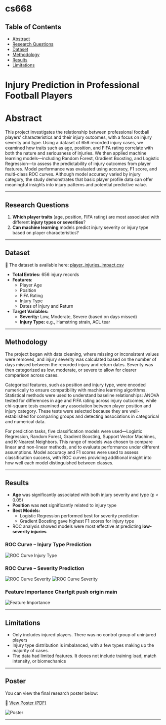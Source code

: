 # cs668

## Table of Contents
- [Abstract](#abstract)
- [Research Questions](#research-questions)
- [Dataset](#dataset)
- [Methodology](#methodology)
- [Results](#results)
- [Limitations](#limitations)

# Injury Prediction in Professional Football Players

# Abstract
This project investigates the relationship between professional football players’ characteristics and their injury outcomes, with a focus on injury severity and type. Using a dataset of 656 recorded injury cases, we examined how traits such as age, position, and FIFA rating correlate with both the nature and seriousness of injuries. We then applied machine learning models—including Random Forest, Gradient Boosting, and Logistic Regression—to assess the predictability of injury outcomes from player features. Model performance was evaluated using accuracy, F1 score, and multi-class ROC curves. Although model accuracy varied by injury category, the study demonstrates that basic player profile data can offer meaningful insights into injury patterns and potential predictive value.

---

## Research Questions

1. **Which player traits** (age, position, FIFA rating) are most associated with different **injury types or severities**?
2. **Can machine learning** models predict injury severity or injury type based on player characteristics?

---

## Dataset
📂 The dataset is available here: [player_injuries_impact.csv](./player_injuries_impact.csv)

- **Total Entries:** 656 injury records
- **Features:**  
  - Player Age  
  - Position  
  - FIFA Rating  
  - Injury Type  
  - Dates of Injury and Return
- **Target Variables:**
  - **Severity:** Low, Moderate, Severe (based on days missed)
  - **Injury Type:** e.g., Hamstring strain, ACL tear

---

## Methodology

The project began with data cleaning, where missing or inconsistent values were removed, and injury severity was calculated based on the number of days missed between the recorded injury and return dates. Severity was then categorized as low, moderate, or severe to allow for clearer comparison across cases.

Categorical features, such as position and injury type, were encoded numerically to ensure compatibility with machine learning algorithms. Statistical methods were used to understand baseline relationships: ANOVA tested for differences in age and FIFA rating across injury outcomes, while chi-square tests examined any association between player position and injury category. These tests were selected because they are well-established for comparing groups and detecting associations in categorical and numerical data.

For prediction tasks, five classification models were used—Logistic Regression, Random Forest, Gradient Boosting, Support Vector Machines, and K-Nearest Neighbors. This range of models was chosen to compare linear and non-linear methods, and to evaluate performance under different assumptions. Model accuracy and F1 scores were used to assess classification success, with ROC curves providing additional insight into how well each model distinguished between classes.

---

## Results

- **Age** was significantly associated with both injury severity and type (p < 0.05)
- **Position** was **not** significantly related to injury type
- **Best Models:**
  - Logistic Regression performed best for severity prediction
  - Gradient Boosting gave highest F1 scores for injury type
- ROC analysis showed models were most effective at predicting **low-severity injuries**

### ROC Curve – Injury Type Prediction
![ROC Curve Injury Type](./Injury%20Type%20Prediction.png)

### ROC Curve – Severity Prediction
![ROC Curve Severity](./Curves2.png)
![ROC Curve Severity](./Curves1.png)

### Feature Importance Chartgit push origin main

![Feature Importance](./chart.png)


---

## Limitations

- Only includes injured players. There was no control group of uninjured players
- Injury type distribution is imbalanced, with a few types making up the majority of cases.
- The data had limited features. It dooes not include training load, match intensity, or biomechanics

---
## Poster

You can view the final research poster below:

📄 [View Poster (PDF)](./Poster.pdf)

![Poster](./Posterimage.png)

---